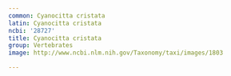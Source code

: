 ```yaml
---
common: Cyanocitta cristata
latin: Cyanocitta cristata
ncbi: '28727'
title: Cyanocitta cristata
group: Vertebrates
image: http://www.ncbi.nlm.nih.gov/Taxonomy/taxi/images/1803

---
```

